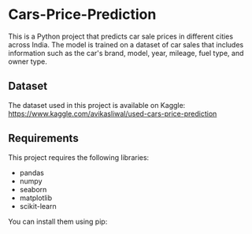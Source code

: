 # Cars-Price-Prediction

This is a Python project that predicts car sale prices in different cities across India. The model is trained on a dataset of car sales that includes information such as the car's brand, model, year, mileage, fuel type, and owner type.

## Dataset

The dataset used in this project is available on Kaggle: https://www.kaggle.com/avikasliwal/used-cars-price-prediction

## Requirements

This project requires the following libraries:

- pandas
- numpy
- seaborn
- matplotlib
- scikit-learn

You can install them using pip:

